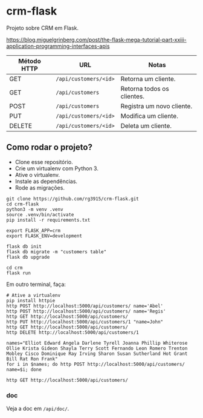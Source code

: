 # crm-flask

Projeto sobre CRM em Flask.

https://blog.miguelgrinberg.com/post/the-flask-mega-tutorial-part-xxiii-application-programming-interfaces-apis

| Método HTTP | URL                   | Notas                      |
|-------------|-----------------------|----------------------------|
| GET         | `/api/customers/<id>` | Retorna um cliente.        |
| GET         | `/api/customers`      | Retorna todos os clientes. |
| POST        | `/api/customers`      | Registra um novo cliente.  |
| PUT         | `/api/customers/<id>` | Modifica um cliente.       |
| DELETE      | `/api/customers/<id>` | Deleta um cliente.         |

## Como rodar o projeto?

* Clone esse repositório.
* Crie um virtualenv com Python 3.
* Ative o virtualenv.
* Instale as dependências.
* Rode as migrações.

```
git clone https://github.com/rg3915/crm-flask.git
cd crm-flask
python3 -m venv .venv
source .venv/bin/activate
pip install -r requirements.txt

export FLASK_APP=crm
export FLASK_ENV=development

flask db init
flask db migrate -m "customers table"
flask db upgrade

cd crm
flask run
```

Em outro terminal, faça:

```
# Ative a virtualenv
pip install httpie
http POST http://localhost:5000/api/customers/ name='Abel'
http POST http://localhost:5000/api/customers/ name='Regis'
http GET http://localhost:5000/api/customers/
http PUT http://localhost:5000/api/customers/1 "name=John"
http GET http://localhost:5000/api/customers/
http DELETE http://localhost:5000/api/customers/1

names="Elliot Edward Angela Darlene Tyrell Joanna Phillip Whiterose Ollie Krista Gideon Shayla Terry Scott Fernando Leon Romero Trenton Mobley Cisco Dominique Ray Irving Sharon Susan Sutherland Hot Grant Bill Rat Ron Frank"
for i in $names; do http POST http://localhost:5000/api/customers/ name=$i; done

http GET http://localhost:5000/api/customers/
```

### doc

Veja a doc em `/api/doc/`.
